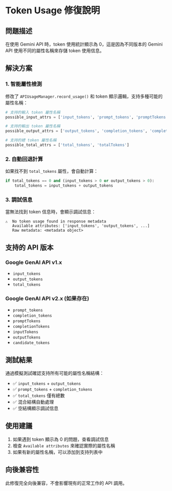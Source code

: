 # Token Usage 修復說明

## 問題描述
在使用 Gemini API 時，token 使用統計顯示為 0，這是因為不同版本的 Gemini API 使用不同的屬性名稱來存儲 token 使用信息。

## 解決方案

### 1. 智能屬性檢測
修改了 `APIUsageManager.record_usage()` 和 token 顯示邏輯，支持多種可能的屬性名稱：

```python
# 支持的輸入 token 屬性名稱
possible_input_attrs = ['input_tokens', 'prompt_tokens', 'promptTokens', 'inputTokens']

# 支持的輸出 token 屬性名稱  
possible_output_attrs = ['output_tokens', 'completion_tokens', 'completionTokens', 'outputTokens', 'candidate_tokens']

# 支持的總 token 屬性名稱
possible_total_attrs = ['total_tokens', 'totalTokens']
```

### 2. 自動回退計算
如果找不到 `total_tokens` 屬性，會自動計算：
```python
if total_tokens == 0 and (input_tokens > 0 or output_tokens > 0):
    total_tokens = input_tokens + output_tokens
```

### 3. 調試信息
當無法找到 token 信息時，會顯示調試信息：
```
⚠️  No token usage found in response metadata
   Available attributes: ['input_tokens', 'output_tokens', ...]
   Raw metadata: <metadata object>
```

## 支持的 API 版本

### Google GenAI API v1.x
- `input_tokens`
- `output_tokens`
- `total_tokens`

### Google GenAI API v2.x (如果存在)
- `prompt_tokens`
- `completion_tokens`
- `promptTokens`
- `completionTokens`
- `inputTokens`
- `outputTokens`
- `candidate_tokens`

## 測試結果
通過模擬測試確認支持所有可能的屬性名稱結構：
- ✅ `input_tokens` + `output_tokens`
- ✅ `prompt_tokens` + `completion_tokens`
- ✅ `total_tokens` 僅有總數
- ✅ 混合結構自動處理
- ✅ 空結構顯示調試信息

## 使用建議
1. 如果遇到 token 顯示為 0 的問題，查看調試信息
2. 檢查 `Available attributes` 來確認實際的屬性名稱
3. 如果有新的屬性名稱，可以添加到支持列表中

## 向後兼容性
此修復完全向後兼容，不會影響現有的正常工作的 API 調用。
